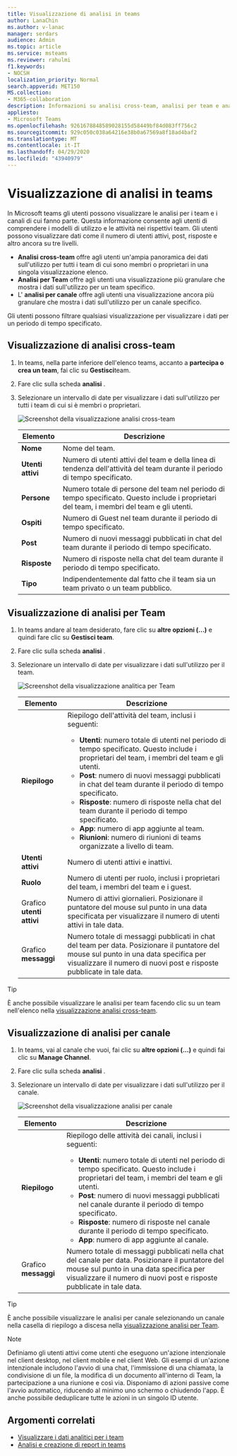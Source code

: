 ```yaml
---
title: Visualizzazione di analisi in teams
author: LanaChin
ms.author: v-lanac
manager: serdars
audience: Admin
ms.topic: article
ms.service: msteams
ms.reviewer: rahulmi
f1.keywords:
- NOCSH
localization_priority: Normal
search.appverid: MET150
MS.collection:
- M365-collaboration
description: Informazioni su analisi cross-team, analisi per team e analisi per canale in teams, che consentono agli utenti di visualizzare i dati sull'utilizzo per i team o i canali di cui fanno parte.
appliesto:
- Microsoft Teams
ms.openlocfilehash: 9261678848589028155d58449bf84d083ff756c2
ms.sourcegitcommit: 929c050c038a64216e38b0a67569a8f18ad4baf2
ms.translationtype: MT
ms.contentlocale: it-IT
ms.lasthandoff: 04/29/2020
ms.locfileid: "43940979"
---
```

# <a name="view-analytics-in-teams"></a>Visualizzazione di analisi in teams

In Microsoft teams gli utenti possono visualizzare le analisi per i team e i canali di cui fanno parte. Questa informazione consente agli utenti di comprendere i modelli di utilizzo e le attività nei rispettivi team. Gli utenti possono visualizzare dati come il numero di utenti attivi, post, risposte e altro ancora su tre livelli.

- **Analisi cross-team** offre agli utenti un'ampia panoramica dei dati sull'utilizzo per tutti i team di cui sono membri o proprietari in una singola visualizzazione elenco.
- **Analisi per Team** offre agli utenti una visualizzazione più granulare che mostra i dati sull'utilizzo per un team specifico.
- L' **analisi per canale** offre agli utenti una visualizzazione ancora più granulare che mostra i dati sull'utilizzo per un canale specifico.

Gli utenti possono filtrare qualsiasi visualizzazione per visualizzare i dati per un periodo di tempo specificato.

## <a name="view-cross-team-analytics"></a>Visualizzazione di analisi cross-team

1. In teams, nella parte inferiore dell'elenco teams, accanto a **partecipa o crea un team**, fai clic su **Gestisci**team.
2. Fare clic sulla scheda **analisi** .
3. Selezionare un intervallo di date per visualizzare i dati sull'utilizzo per tutti i team di cui si è membri o proprietari.

    ![Screenshot della visualizzazione analisi cross-team](../media/view-analytics-cross-team.png)

    |Elemento |Descrizione  |
    |--------|-------------|
    |**Nome**   |Nome del team. |
    |**Utenti attivi**   |Numero di utenti attivi del team e della linea di tendenza dell'attività del team durante il periodo di tempo specificato.
    |**Persone**   |Numero totale di persone del team nel periodo di tempo specificato. Questo include i proprietari del team, i membri del team e gli utenti.|
    |**Ospiti**   |Numero di Guest nel team durante il periodo di tempo specificato. |
    |**Post**   |Numero di nuovi messaggi pubblicati in chat del team durante il periodo di tempo specificato. |
    |**Risposte**   |Numero di risposte nella chat del team durante il periodo di tempo specificato. |
    |**Tipo**   |Indipendentemente dal fatto che il team sia un team privato o un team pubblico.|

## <a name="view-per-team-analytics"></a>Visualizzazione di analisi per Team

1. In teams andare al team desiderato, fare clic su **altre opzioni (...)** e quindi fare clic su **Gestisci team**.
2. Fare clic sulla scheda **analisi** .
4. Selezionare un intervallo di date per visualizzare i dati sull'utilizzo per il team.  

    ![Screenshot della visualizzazione analitica per Team](../media/view-analytics-per-team.png)

    |Elemento |Descrizione  |
    |--------|-------------|
    |**Riepilogo**   |Riepilogo dell'attività del team, inclusi i seguenti:<ul><li>**Utenti**: numero totale di utenti nel periodo di tempo specificato. Questo include i proprietari del team, i membri del team e gli utenti.</li> <li>**Post**: numero di nuovi messaggi pubblicati in chat del team durante il periodo di tempo specificato.</li><li>**Risposte**: numero di risposte nella chat del team durante il periodo di tempo specificato.</li> <li>**App**: numero di app aggiunte al team.</li><li>**Riunioni**: numero di riunioni di teams organizzate a livello di team.</li> </ul> |
    |**Utenti attivi**   |Numero di utenti attivi e inattivi.|
    |**Ruolo**   |Numero di utenti per ruolo, inclusi i proprietari del team, i membri del team e i guest.|
    |Grafico **utenti attivi**  |Numero di attivi giornalieri. Posizionare il puntatore del mouse sul punto in una data specificata per visualizzare il numero di utenti attivi in tale data.|
    |Grafico **messaggi**  |Numero totale di messaggi pubblicati in chat del team per data. Posizionare il puntatore del mouse sul punto in una data specifica per visualizzare il numero di nuovi post e risposte pubblicate in tale data.|

> [!TIP]
> È anche possibile visualizzare le analisi per team facendo clic su un team nell'elenco nella [visualizzazione analisi cross-team](#view-cross-team-analytics).

## <a name="view-per-channel-analytics"></a>Visualizzazione di analisi per canale

1. In teams, vai al canale che vuoi, fai clic su **altre opzioni (...)** e quindi fai clic su **Manage Channel**.
2. Fare clic sulla scheda **analisi** .
3. Selezionare un intervallo di date per visualizzare i dati sull'utilizzo per il canale.  

    ![Screenshot della visualizzazione analisi per canale](../media/view-analytics-per-channel.png)

    |Elemento |Descrizione  |
    |--------|-------------|
    |**Riepilogo**   |Riepilogo delle attività dei canali, inclusi i seguenti:<ul><li>**Utenti**: numero totale di utenti nel periodo di tempo specificato. Questo include i proprietari del team, i membri del team e gli utenti.</li> <li>**Post**: numero di nuovi messaggi pubblicati nel canale durante il periodo di tempo specificato.</li><li>**Risposte**: numero di risposte nel canale durante il periodo di tempo specificato.</li> <li>**App**: numero di app aggiunte al canale.</li> </ul> |
    |Grafico **messaggi**  |Numero totale di messaggi pubblicati nella chat del canale per data. Posizionare il puntatore del mouse sul punto in una data specifica per visualizzare il numero di nuovi post e risposte pubblicate in tale data.|

> [!TIP]
> È anche possibile visualizzare le analisi per canale selezionando un canale nella casella di riepilogo a discesa nella [visualizzazione analisi per Team](#view-per-team-analytics).
    
> [!NOTE]
> Definiamo gli utenti attivi come utenti che eseguono un'azione intenzionale nel client desktop, nel client mobile e nel client Web. Gli esempi di un'azione intenzionale includono l'avvio di una chat, l'immissione di una chiamata, la condivisione di un file, la modifica di un documento all'interno di Team, la partecipazione a una riunione e così via. Disponiamo di azioni passive come l'avvio automatico, riducendo al minimo uno schermo o chiudendo l'app. È anche possibile deduplicare tutte le azioni in un singolo ID utente.

## <a name="related-topics"></a>Argomenti correlati

- [Visualizzare i dati analitici per i team](https://support.office.com/article/view-analytics-for-your-teams-5b8ad4b1-af34-4217-aff4-cd11a820b56b)
- [Analisi e creazione di report in teams](teams-reporting-reference.md)